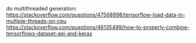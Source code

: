 

do multithreaded generation: 
https://stackoverflow.com/questions/47568998/tensorflow-load-data-in-multiple-threads-on-cpu
https://stackoverflow.com/questions/46135499/how-to-properly-combine-tensorflows-dataset-api-and-keras

